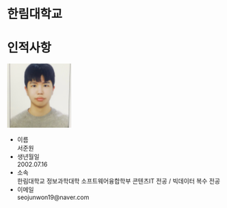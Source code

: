 # 한림대학교

<h1>인적사항</h1>
<img src=face.png width= 150 height= 150>
<ul>
  <li>이름</li>
  서준원
  <li>생년월일</li>
  2002.07.16
  <li>소속</li>
  한림대학교 정보과학대학 소프트웨어융합학부 콘텐츠IT 전공 / 빅데이터 복수 전공
  <li>이메일</li>
  seojunwon19@naver.com
